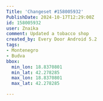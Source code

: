 ```yaml
---
Title: 'Changeset #158005932'
PublishDate: 2024-10-17T12:29:00Z
id: 158005932
user: Znaika
comment: Updated a tobacco shop
created_by: Every Door Android 5.2
tags:
- Montenegro
- Budva
bbox:
  min_lon: 18.8370801
  min_lat: 42.278285
  max_lon: 18.8370801
  max_lat: 42.278285

---
```

